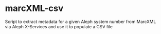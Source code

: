 marcXML-csv
===========

Script to extract metadata for a given Aleph system number from MarcXML via Aleph X-Services and use it to populate a CSV file
